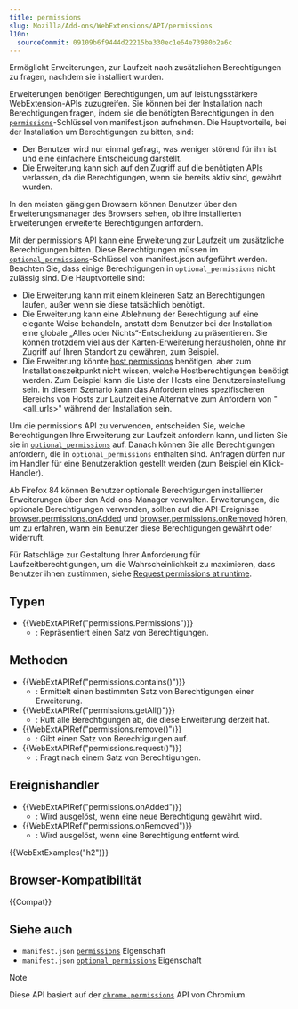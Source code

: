 ```yaml
---
title: permissions
slug: Mozilla/Add-ons/WebExtensions/API/permissions
l10n:
  sourceCommit: 09109b6f9444d22215ba330ec1e64e73980b2a6c
---
```


Ermöglicht Erweiterungen, zur Laufzeit nach zusätzlichen Berechtigungen zu fragen, nachdem sie installiert wurden.

Erweiterungen benötigen Berechtigungen, um auf leistungsstärkere WebExtension-APIs zuzugreifen. Sie können bei der Installation nach Berechtigungen fragen, indem sie die benötigten Berechtigungen in den [`permissions`](/de/docs/Mozilla/Add-ons/WebExtensions/manifest.json/permissions)-Schlüssel von manifest.json aufnehmen. Die Hauptvorteile, bei der Installation um Berechtigungen zu bitten, sind:

- Der Benutzer wird nur einmal gefragt, was weniger störend für ihn ist und eine einfachere Entscheidung darstellt.
- Die Erweiterung kann sich auf den Zugriff auf die benötigten APIs verlassen, da die Berechtigungen, wenn sie bereits aktiv sind, gewährt wurden.

In den meisten gängigen Browsern können Benutzer über den Erweiterungsmanager des Browsers sehen, ob ihre installierten Erweiterungen erweiterte Berechtigungen anfordern.

Mit der permissions API kann eine Erweiterung zur Laufzeit um zusätzliche Berechtigungen bitten. Diese Berechtigungen müssen im [`optional_permissions`](/de/docs/Mozilla/Add-ons/WebExtensions/manifest.json/optional_permissions)-Schlüssel von manifest.json aufgeführt werden. Beachten Sie, dass einige Berechtigungen in `optional_permissions` nicht zulässig sind. Die Hauptvorteile sind:

- Die Erweiterung kann mit einem kleineren Satz an Berechtigungen laufen, außer wenn sie diese tatsächlich benötigt.
- Die Erweiterung kann eine Ablehnung der Berechtigung auf eine elegante Weise behandeln, anstatt dem Benutzer bei der Installation eine globale „Alles oder Nichts“-Entscheidung zu präsentieren. Sie können trotzdem viel aus der Karten-Erweiterung herausholen, ohne ihr Zugriff auf Ihren Standort zu gewähren, zum Beispiel.
- Die Erweiterung könnte [host permissions](/de/docs/Mozilla/Add-ons/WebExtensions/manifest.json/permissions#host_permissions) benötigen, aber zum Installationszeitpunkt nicht wissen, welche Hostberechtigungen benötigt werden. Zum Beispiel kann die Liste der Hosts eine Benutzereinstellung sein. In diesem Szenario kann das Anfordern eines spezifischeren Bereichs von Hosts zur Laufzeit eine Alternative zum Anfordern von "\<all_urls>" während der Installation sein.

Um die permissions API zu verwenden, entscheiden Sie, welche Berechtigungen Ihre Erweiterung zur Laufzeit anfordern kann, und listen Sie sie in [`optional_permissions`](/de/docs/Mozilla/Add-ons/WebExtensions/manifest.json/optional_permissions) auf. Danach können Sie alle Berechtigungen anfordern, die in `optional_permissions` enthalten sind. Anfragen dürfen nur im Handler für eine Benutzeraktion gestellt werden (zum Beispiel ein Klick-Handler).

Ab Firefox 84 können Benutzer optionale Berechtigungen installierter Erweiterungen über den Add-ons-Manager verwalten. Erweiterungen, die optionale Berechtigungen verwenden, sollten auf die API-Ereignisse [browser.permissions.onAdded](/de/docs/Mozilla/Add-ons/WebExtensions/API/permissions/onAdded) und [browser.permissions.onRemoved](/de/docs/Mozilla/Add-ons/WebExtensions/API/permissions/onRemoved) hören, um zu erfahren, wann ein Benutzer diese Berechtigungen gewährt oder widerruft.

Für Ratschläge zur Gestaltung Ihrer Anforderung für Laufzeitberechtigungen, um die Wahrscheinlichkeit zu maximieren, dass Benutzer ihnen zustimmen, siehe [Request permissions at runtime](https://extensionworkshop.com/documentation/develop/request-the-right-permissions/#request_permissions_at_runtime).

## Typen

- {{WebExtAPIRef("permissions.Permissions")}}
  - : Repräsentiert einen Satz von Berechtigungen.

## Methoden

- {{WebExtAPIRef("permissions.contains()")}}
  - : Ermittelt einen bestimmten Satz von Berechtigungen einer Erweiterung.
- {{WebExtAPIRef("permissions.getAll()")}}
  - : Ruft alle Berechtigungen ab, die diese Erweiterung derzeit hat.
- {{WebExtAPIRef("permissions.remove()")}}
  - : Gibt einen Satz von Berechtigungen auf.
- {{WebExtAPIRef("permissions.request()")}}
  - : Fragt nach einem Satz von Berechtigungen.

## Ereignishandler

- {{WebExtAPIRef("permissions.onAdded")}}
  - : Wird ausgelöst, wenn eine neue Berechtigung gewährt wird.
- {{WebExtAPIRef("permissions.onRemoved")}}
  - : Wird ausgelöst, wenn eine Berechtigung entfernt wird.

{{WebExtExamples("h2")}}

## Browser-Kompatibilität

{{Compat}}

## Siehe auch

- `manifest.json` [`permissions`](/de/docs/Mozilla/Add-ons/WebExtensions/manifest.json/permissions) Eigenschaft
- `manifest.json` [`optional_permissions`](/de/docs/Mozilla/Add-ons/WebExtensions/manifest.json/optional_permissions) Eigenschaft

> [!NOTE]
> Diese API basiert auf der [`chrome.permissions`](https://developer.chrome.com/docs/extensions/reference/api/permissions) API von Chromium.
